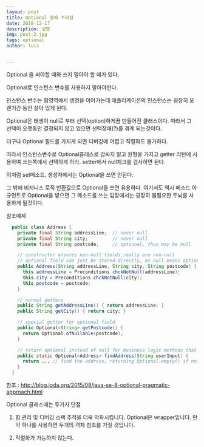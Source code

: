```yaml
---
layout: post
title: Optional 쓸때 주의점
date: 2018-12-17
description: 설명
img: post-2.jpg
tags: optional
author: luis


---
```


Optional 을 써야할 때와 쓰지 말아야 할 때가 있다. 

Optional로 인스턴스 변수를 사용하지 말아야한다. 

인스턴스 변수는 힙영역에서 생명을 이어가는데 애플리케이션의 인스턴스는 굉장히 오랜기간 동안 살아 있게 된다. 

Optional은 태생이 null로 부터 선택(option)하게끔 만들어진  클래스이다. 따라서 그 선택이 오랫동안 결정되지 않고 있으면 선택장애(?)를 겪게 되는것이다.  

더구나 Optional 필드를 가지게 되면 디버깅에 어렵고 직렬화도 불가하다. 

따라서 인스턴스변수로 Optional클래스로 감싸지 말고 원형을 가지고 getter 리턴에 사용하여 쓰는쪽에서 선택하게 하라. setter에서 null체크를 검사하면 된다.  

이처럼 set메소드, 생성자에서는 Optional을 쓰면 안된다. 

그 밖에 비지니스 로직 반환값으로 Optional을 쓰면 유용하다. 여기서도 역시 메소드 아규먼트로 Optional을 받으면 그 메소드를 쓰는 입장에서는 굉장히 불필요한 두뇌를 사용하게 될것이다. 



참조예제

```java
  public class Address {
    private final String addressLine;  // never null
    private final String city;         // never null
    private final String postcode;     // optional, thus may be null

    // constructor ensures non-null fields really are non-null
    // optional field can just be stored directly, as null means optional
    public Address(String addressLine, String city, String postcode) {
      this.addressLine = Preconditions.chckNotNull(addressLine);
      this.city = Preconditions.chckNotNull(city);
      this.postcode = postcode;
    }

    // normal getters
    public String getAddressLine() { return addressLine; }
    public String getCity() { return city; }

    // special getter for optional field
    public Optional<String> getPostcode() {
      return Optional.ofNullable(postcode);
    }

    // return optional instead of null for business logic methods that may not find a result
    public static Optional<Address> findAddress(String userInput) {
      return ... // find the address, returning Optional.empty() if not found
    }
  }
```







참조 : <http://blog.joda.org/2015/08/java-se-8-optional-pragmatic-approach.html>



Optional 클래스에는 두가지 단점

1) 힙 관리 및 디버깅 스택 추적을 더욱 악화시킵니다. Optional은 wrapper입니다. 만약 하나를 사용하면 두개의 객체 참조를 가질 것입니다. 

2) 직렬화가 가능하지 않는다. 